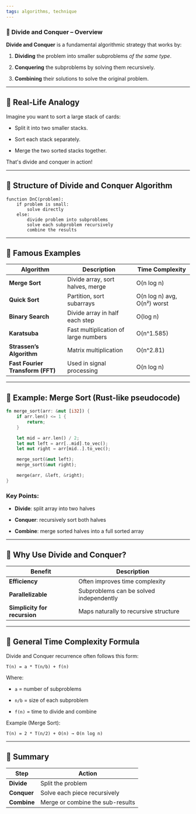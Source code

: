 ```yaml
---
tags: algorithms, technique
---
```


### 🧠 Divide and Conquer – Overview

**Divide and Conquer** is a fundamental algorithmic strategy that works by:

1. **Dividing** the problem into smaller subproblems *of the same type*.
    
2. **Conquering** the subproblems by solving them recursively.
    
3. **Combining** their solutions to solve the original problem.
    

---

## 🔹 Real-Life Analogy

Imagine you want to sort a large stack of cards:

- Split it into two smaller stacks.
    
- Sort each stack separately.
    
- Merge the two sorted stacks together.
    

That's divide and conquer in action!

---

## 🔸 Structure of Divide and Conquer Algorithm

```text
function DnC(problem):
    if problem is small:
        solve directly
    else:
        divide problem into subproblems
        solve each subproblem recursively
        combine the results
```

---

## 🔹 Famous Examples

|Algorithm|Description|Time Complexity|
|---|---|---|
|**Merge Sort**|Divide array, sort halves, merge|O(n log n)|
|**Quick Sort**|Partition, sort subarrays|O(n log n) avg, O(n²) worst|
|**Binary Search**|Divide array in half each step|O(log n)|
|**Karatsuba**|Fast multiplication of large numbers|O(n^1.585)|
|**Strassen’s Algorithm**|Matrix multiplication|O(n^2.81)|
|**Fast Fourier Transform (FFT)**|Used in signal processing|O(n log n)|

---

## 🔹 Example: Merge Sort (Rust-like pseudocode)

```rust
fn merge_sort(arr: &mut [i32]) {
    if arr.len() <= 1 {
        return;
    }

    let mid = arr.len() / 2;
    let mut left = arr[..mid].to_vec();
    let mut right = arr[mid..].to_vec();

    merge_sort(&mut left);
    merge_sort(&mut right);

    merge(arr, &left, &right);
}
```

### Key Points:

- **Divide**: split array into two halves
    
- **Conquer**: recursively sort both halves
    
- **Combine**: merge sorted halves into a full sorted array
    

---

## 🔹 Why Use Divide and Conquer?

|Benefit|Description|
|---|---|
|**Efficiency**|Often improves time complexity|
|**Parallelizable**|Subproblems can be solved independently|
|**Simplicity for recursion**|Maps naturally to recursive structure|

---

## 🔸 General Time Complexity Formula

Divide and Conquer recurrence often follows this form:

```
T(n) = a * T(n/b) + f(n)
```

Where:

- `a` = number of subproblems
    
- `n/b` = size of each subproblem
    
- `f(n)` = time to divide and combine
    

Example (Merge Sort):

```
T(n) = 2 * T(n/2) + O(n) → O(n log n)
```

---

## 🔹 Summary

|Step|Action|
|---|---|
|**Divide**|Split the problem|
|**Conquer**|Solve each piece recursively|
|**Combine**|Merge or combine the sub-results|
